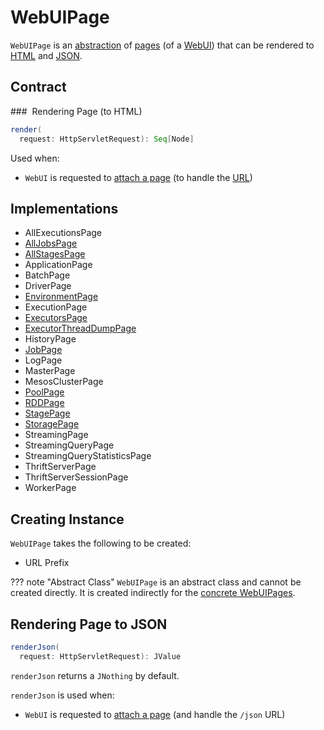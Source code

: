 # WebUIPage

`WebUIPage` is an [abstraction](#contract) of [pages](#implementations) (of a [WebUI](WebUI.md)) that can be rendered to [HTML](#render) and [JSON](#renderJson).

## Contract

### <span id="render"> Rendering Page (to HTML)

```scala
render(
  request: HttpServletRequest): Seq[Node]
```

Used when:

* `WebUI` is requested to [attach a page](WebUI.md#attachPage) (to handle the [URL](#prefix))

## Implementations

* AllExecutionsPage
* [AllJobsPage](AllJobsPage.md)
* [AllStagesPage](AllStagesPage.md)
* ApplicationPage
* BatchPage
* DriverPage
* [EnvironmentPage](EnvironmentPage.md)
* ExecutionPage
* [ExecutorsPage](ExecutorsPage.md)
* [ExecutorThreadDumpPage](ExecutorThreadDumpPage.md)
* HistoryPage
* [JobPage](JobPage.md)
* LogPage
* MasterPage
* MesosClusterPage
* [PoolPage](PoolPage.md)
* [RDDPage](RDDPage.md)
* [StagePage](StagePage.md)
* [StoragePage](StoragePage.md)
* StreamingPage
* StreamingQueryPage
* StreamingQueryStatisticsPage
* ThriftServerPage
* ThriftServerSessionPage
* WorkerPage

## Creating Instance

`WebUIPage` takes the following to be created:

* <span id="prefix"> URL Prefix

??? note "Abstract Class"
    `WebUIPage` is an abstract class and cannot be created directly. It is created indirectly for the [concrete WebUIPages](#implementations).

## <span id="renderJson"> Rendering Page to JSON

```scala
renderJson(
  request: HttpServletRequest): JValue
```

`renderJson` returns a `JNothing` by default.

`renderJson` is used when:

* `WebUI` is requested to [attach a page](WebUI.md#attachPage) (and handle the `/json` URL)
